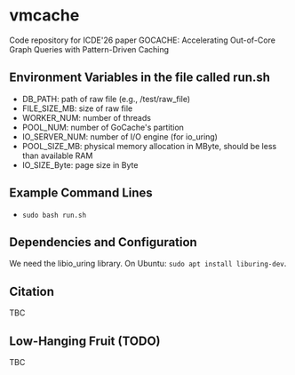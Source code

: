 # vmcache

Code repository for ICDE'26 paper GOCACHE: Accelerating Out-of-Core Graph Queries with Pattern-Driven Caching

## Environment Variables in the file called run.sh

* DB_PATH: path of raw file (e.g., /test/raw_file)
* FILE_SIZE_MB: size of raw file
* WORKER_NUM: number of threads
* POOL_NUM: number of GoCache's partition
* IO_SERVER_NUM: number of I/O engine (for io_uring)
* POOL_SIZE_MB: physical memory allocation in MByte, should be less than available RAM
* IO_SIZE_Byte: page size in Byte

## Example Command Lines

* `sudo bash run.sh`

## Dependencies and Configuration

We need the libio_uring library. On Ubuntu: `sudo apt install liburing-dev`.

## Citation

TBC

## Low-Hanging Fruit (TODO)
TBC
